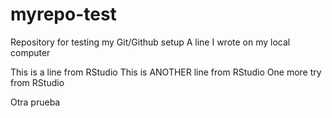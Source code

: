 # myrepo-test
Repository for testing my Git/Github setup
A line I wrote on my local computer 

This is a line from RStudio
This is ANOTHER line from RStudio
One more try from RStudio

Otra prueba